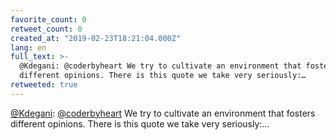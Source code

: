 ```yaml
---
favorite_count: 0
retweet_count: 0
created_at: "2019-02-23T18:21:04.000Z"
lang: en
full_text: >-
  @Kdegani: @coderbyheart We try to cultivate an environment that fosters
  different opinions. There is this quote we take very seriously:…
retweeted: true
---
```


[@Kdegani](https://twitter.com/Kdegani):
[@coderbyheart](https://twitter.com/coderbyheart) We try to cultivate an
environment that fosters different opinions. There is this quote we take very
seriously:…
